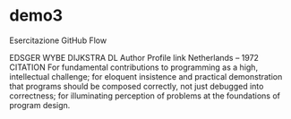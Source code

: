 # demo3
Esercitazione GitHub Flow

EDSGER WYBE DIJKSTRA DL Author Profile link
Netherlands – 1972
CITATION
For fundamental contributions to programming as a high, intellectual challenge; for eloquent insistence and practical demonstration that programs should be composed correctly, not just debugged into correctness; for illuminating perception of problems at the foundations of program design.